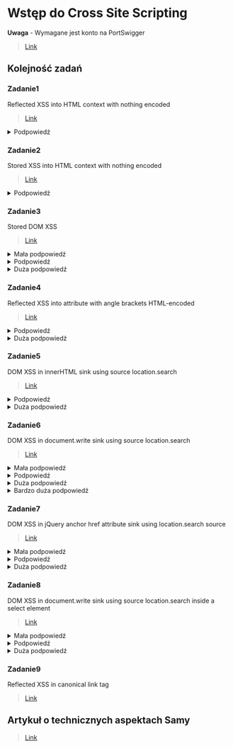 # Wstęp do Cross Site Scripting
**Uwaga** - Wymagane jest konto na PortSwigger
> [Link](https://portswigger.net/users/register)
## Kolejność zadań
### Zadanie1
Reflected XSS into HTML context with nothing encoded
> [Link](https://portswigger.net/web-security/cross-site-scripting/reflected/lab-html-context-nothing-encoded)
<details>
  <summary>Podpowiedź</summary>
	Poszukaj miejsca w którym możnaby umieścić Payload jak np. jakiś formularz, komentarz itd.    
</details>

### Zadanie2
Stored XSS into HTML context with nothing encoded
> [Link](https://portswigger.net/web-security/cross-site-scripting/stored/lab-html-context-nothing-encoded)
<details>
  <summary>Podpowiedź</summary>
	Poszukaj miejsca w którym możnaby umieścić Payload jak np. jakiś formularz, komentarz itd.    
</details>

### Zadanie3
Stored DOM XSS
> [Link](https://portswigger.net/web-security/cross-site-scripting/dom-based/lab-dom-xss-stored)

<details>
  <summary>Mała podpowiedź</summary>
     Sprawdź w jaki sposób strona traktuje twój payload, pomocna może być funkcja 'zbadaj element'
</details>
<details>
  <summary>Podpowiedź</summary>
    Napisz komentarz zawierający 2 tagi html, np. "&lttag1&gt&lttag2&gt". Następnie sprawdź jak strona traktuje obydwa te tagi. 
</details>
<details>
  <summary>Duża podpowiedź</summary>
    Gdy napiszesz komentarz zawierający 2 tagi html, pierwszy jest traktowany jako tekst i jest umieszczany w "", z kolei drugi jest traktowany jako zwykły tag html. 
</details>

### Zadanie4
Reflected XSS into attribute with angle brackets HTML-encoded
> [Link](https://portswigger.net/web-security/cross-site-scripting/contexts/lab-attribute-angle-brackets-html-encoded)
<details>
<summary>Podpowiedź</summary>
    Zauważ że treść w searchboxie umieszczana jest w cudzysłowie, zastanów się jak to obejść
</details>
<details>
  <summary>Duża podpowiedź</summary>
   Spróbuj umieścić kod JS po wpisaniu "onmouseover="
</details>

### Zadanie5
DOM XSS in innerHTML sink using source location.search
> [Link](https://portswigger.net/web-security/cross-site-scripting/dom-based/lab-innerhtml-sink)
<details>
<summary>Podpowiedź</summary>
    Spróbuj wykorzystać znacznik'<img>'
</details>
<details>
  <summary>Duża podpowiedź</summary>
   Wywołaj kod JS event handlerem onerror
</details>

### Zadanie6
DOM XSS in document.write sink using source location.search
> [Link](https://portswigger.net/web-security/cross-site-scripting/dom-based/lab-document-write-sink)
<details>
  <summary>Mała podpowiedź</summary>
	Przydatnym narzędziem będzie 'zbadaj element'    
</details>
<details>
  <summary>Podpowiedź</summary>
	Wyszukaj coś i zbadaj jak napis, który wyszukałeś, jest przechowywany w kodzie źródłowym strony   
</details>
<details>
  <summary>Duża podpowiedź</summary>
	Musisz uciec z tagu &ltimg src="..."&gt
</details>
<details>
  <summary>Bardzo duża podpowiedź</summary>
	Musisz uciec z tagu &ltimg src="..."&gt, aby to zrobić, poprzedź swój payload znakami "&gt
</details>

### Zadanie7
DOM XSS in jQuery anchor href attribute sink using location.search source
> [Link](https://portswigger.net/web-security/cross-site-scripting/dom-based/lab-jquery-href-attribute-sink)
<details>
  <summary>Mała podpowiedź</summary>
    Kliknij w link do strony 'Feedback' i przyjrzyj się URL
</details>
<details>
  <summary>Podpowiedź</summary>
    Zastanów się do jakiego elementu strony odnosi się URL i jak dane tam zawarte są używane w kodzie źródłowym strony.
</details>
<details>
  <summary>Duża podpowiedź</summary>
    URL podstrony 'Feedback' definiuje co się stanie gdy wciśniemy przycisk 'Back'. Adres do którego mamy się cofnąc zawarty jest w tagu 'href'. Sprawdź jak można użyć javascript w tagu 'href' 
</details>

### Zadanie8
DOM XSS in document.write sink using source location.search inside a select element
> [Link](https://portswigger.net/web-security/cross-site-scripting/dom-based/lab-document-write-sink-inside-select-element)
<details>
  <summary>Mała podpowiedź</summary>
  Spróbuj dodać &lti&gt&storeId=skrypt&lt/i&gt do URL na ekranie produkut i zobacz co się stanie 
</details>
<details>
  <summary>Podpowiedź</summary>
    Zamknij zacznik za pomocą "></select> 
    Spacja zakodowana jest jako %20
</details>
<details>
  <summary>Duża podpowiedź</summary>
    Spróbuj przy pomocy znacznika '<img>' sprawić aby wykonywał się kod JS przy błędzie 
</details>

### Zadanie9
Reflected XSS in canonical link tag
> [Link](https://portswigger.net/web-security/cross-site-scripting/contexts/lab-canonical-link-tag)

## Artykuł o technicznych aspektach Samy
> [Link](https://samy.pl/myspace/tech.html)

<br/><br/>
